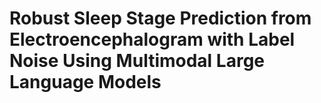 # Robust Sleep Stage Prediction from Electroencephalogram with Label Noise Using Multimodal Large Language Models
